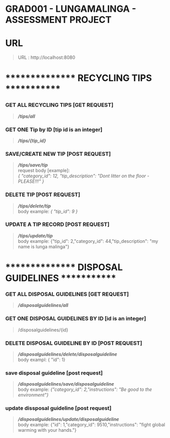 # GRAD001 - LUNGAMALINGA - ASSESSMENT PROJECT


# URL
> URL : http://localhost:8080

# ************** RECYCLING TIPS *********** 

### GET ALL RECYCLING TIPS [GET REQUEST]
> _**/tips/all**_

### GET ONE Tip by ID [tip id is an integer]
> _**/tips/{tip_id}**_

### SAVE/CREATE NEW TIP [POST REQUEST]
> _**/tips/save/tip**_
>   <br> request body [example]:  
    _{ "category_id": 12, "tip_description": "Dont litter on the floor - PLEASE!!!" }_

### DELETE TIP [POST REQUEST]
> **_/tips/delete/tip_**
<br> body example: _{ "tip_id": 9 }_

### UPDATE A TIP RECORD [POST REQUEST]
> **_/tips/update/tip_**
<br> body example: {"tip_id": 2,"category_id": 44,"tip_description": "my name is lunga malinga"}


# ************** DISPOSAL GUIDELINES ***********
### GET ALL DISPOSAL GUIDELINES [GET REQUEST]
> **_/disposalguidelines/all_**

### GET ONE DISPOSAL GUIDELINES BY ID [id is an integer]
> /disposalguidelines/{id}


### DELETE DISPOSAL GUIDELINE BY ID [POST REQUEST]
> _**/disposalguidelines/delete/disposalguideline**_
<br> body exampl: { "id": 1}

### save disposal guideline [post request]
> **_/disposalguidelines/save/disposalguideline_**
<br> body example: _{"category_id": 2,"instructions": "Be good to the environment"}_

### update dissposal guideline [post request]
> **_/disposalguidelines/update/disposalguideline_**
<br> body example: {"id": 1,"category_id": 9510,"instructions": "fight global warming with your hands."}









